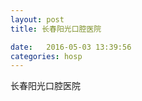 ```yaml
--- 
layout: post 
title: 长春阳光口腔医院

date:   2016-05-03 13:39:56 
categories: hosp 
--- 
```

   
长春阳光口腔医院
